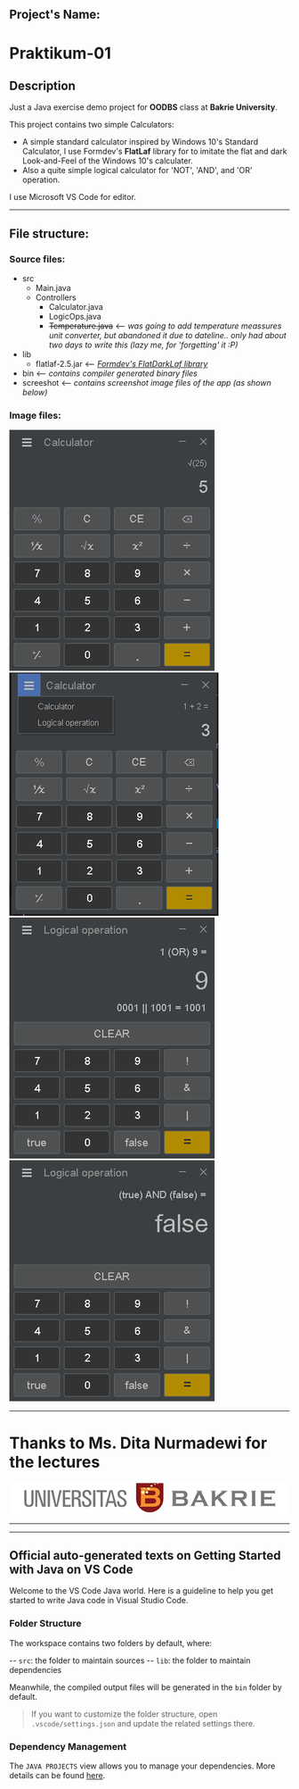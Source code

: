 ## **Project's Name:**
# Praktikum-01

## **Description**
Just a Java exercise demo project for **OODBS** class at **Bakrie University**.

This project contains two simple Calculators:
- A simple standard calculator inspired by Windows 10's Standard Calculator, I use Formdev's **FlatLaf** library for to imitate the flat and dark Look-and-Feel of the Windows 10's calculater. 
- Also a quite simple logical calculator for 'NOT', 'AND', and 'OR' operation.

I use Microsoft VS Code for editor.

---
## **File structure:**
### Source files:
  - src
    - Main.java
    - Controllers
      - Calculator.java
      - LogicOps.java
      - ~~Temperature.java~~ <-- *was going to add temperature meassures unit converter, but abandoned it due to dateline.. only had about two days to write this (lazy me, for 'forgetting' it :P)*
  - lib
      - flatlaf-2.5.jar      <-- [*Formdev's FlatDarkLaf library*](https://www.formdev.com/flatlaf/#download)
  - bin                      <-- *contains compiler generated binary files*
  - screeshot                <-- *contains screenshot image files of the app (as shown below)*

### Image files:
![standard-calculator-a.png](screenshot/standard-calculator-a.png) ![standard-calculator-b.png](screenshot/standard-calculator-b.png) ![logical-calculator-a.png](screenshot/logical-calculator-a.png) ![logical-calculator-b.png](screenshot/logical-calculator-b.png)

---
# Thanks to Ms. Dita Nurmadewi for the lectures

![UB banner](https://github.com/nw-kusuma/Mobile-Programming-Class/blob/main/mp_class_flutterdemo/assets/images/Logo_UB_Tengah.png)

---
---

## **Official auto-generated texts on Getting Started with Java on VS Code**

Welcome to the VS Code Java world. Here is a guideline to help you get started to write Java code in Visual Studio Code.

### Folder Structure

The workspace contains two folders by default, where:

-- `src`: the folder to maintain sources
-- `lib`: the folder to maintain dependencies

Meanwhile, the compiled output files will be generated in the `bin` folder by default.

> If you want to customize the folder structure, open `.vscode/settings.json` and update the related settings there.

### Dependency Management

The `JAVA PROJECTS` view allows you to manage your dependencies. More details can be found [here](https://github.com/microsoft/vscode-java-dependency#manage-dependencies).

